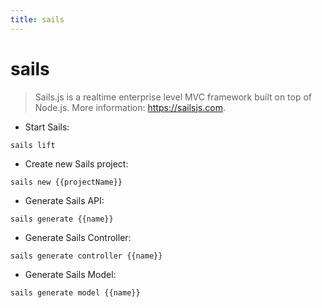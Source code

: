 ```yaml
---
title: sails
---
```

# sails

> Sails.js is a realtime enterprise level MVC framework built on top of Node.js.
> More information: <https://sailsjs.com>.

- Start Sails:

`sails lift`

- Create new Sails project:

`sails new {{projectName}}`

- Generate Sails API:

`sails generate {{name}}`

- Generate Sails Controller:

`sails generate controller {{name}}`

- Generate Sails Model:

`sails generate model {{name}}`
